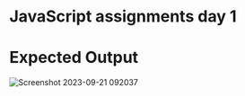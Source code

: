 # JavaScript assignments day 1

# Expected Output 

![Screenshot 2023-09-21 092037](https://github.com/Lavanyax404/JavaScript/assets/137814121/12f6992f-308d-4c7e-aaf6-2a5818292ed2)
